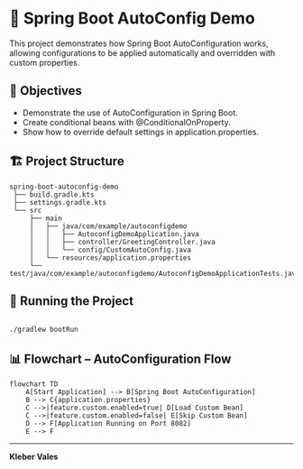 # 📌 Spring Boot AutoConfig Demo

This project demonstrates how Spring Boot AutoConfiguration works, allowing configurations to be applied automatically and overridden with custom properties.

## 🎯 Objectives

- Demonstrate the use of AutoConfiguration in Spring Boot.
- Create conditional beans with @ConditionalOnProperty.
- Show how to override default settings in application.properties.

## 🏗️ Project Structure

```plaintext
spring-boot-autoconfig-demo
 ├── build.gradle.kts
 ├── settings.gradle.kts
 └── src
     ├── main
     │   ├── java/com/example/autoconfigdemo
     │   │   ├── AutoconfigDemoApplication.java
     │   │   ├── controller/GreetingController.java
     │   │   └── config/CustomAutoConfig.java
     │   └── resources/application.properties
     └── test/java/com/example/autoconfigdemo/AutoconfigDemoApplicationTests.java

```

## 🚀 Running the Project

```bash

./gradlew bootRun

```

## 📊 Flowchart – AutoConfiguration Flow

```mermaid
flowchart TD
    A[Start Application] --> B[Spring Boot AutoConfiguration]
    B --> C{application.properties}
    C -->|feature.custom.enabled=true| D[Load Custom Bean]
    C -->|feature.custom.enabled=false| E[Skip Custom Bean]
    D --> F[Application Running on Port 8082]
    E --> F
```

---

**Kleber Vales**  






